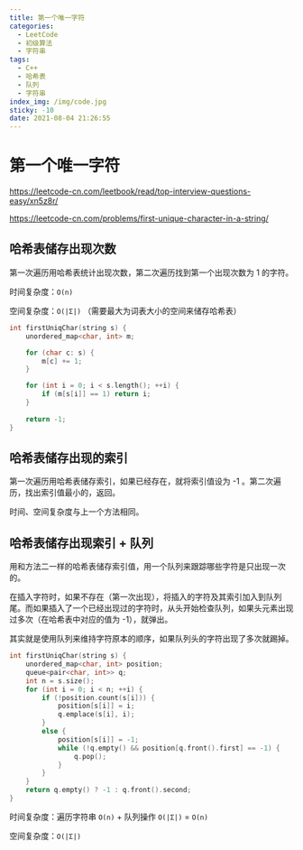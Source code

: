 ```yaml
---
title: 第一个唯一字符
categories:
  - LeetCode
  - 初级算法
  - 字符串
tags:
  - C++
  - 哈希表
  - 队列
  - 字符串
index_img: /img/code.jpg
sticky: -10
date: 2021-08-04 21:26:55
---
```


# 第一个唯一字符

https://leetcode-cn.com/leetbook/read/top-interview-questions-easy/xn5z8r/

https://leetcode-cn.com/problems/first-unique-character-in-a-string/

## 哈希表储存出现次数

第一次遍历用哈希表统计出现次数，第二次遍历找到第一个出现次数为 1 的字符。

时间复杂度：`O(n)`

空间复杂度：`O(|Σ|)` （需要最大为词表大小的空间来储存哈希表）

```c++
int firstUniqChar(string s) {
    unordered_map<char, int> m;

    for (char c: s) {
        m[c] += 1;
    }

    for (int i = 0; i < s.length(); ++i) {
        if (m[s[i]] == 1) return i;
    }
    
    return -1;
}
```

## 哈希表储存出现的索引

第一次遍历用哈希表储存索引，如果已经存在，就将索引值设为 -1 。第二次遍历，找出索引值最小的，返回。

时间、空间复杂度与上一个方法相同。

## 哈希表储存出现索引 + 队列

用和方法二一样的哈希表储存索引值，用一个队列来跟踪哪些字符是只出现一次的。

在插入字符时，如果不存在（第一次出现），将插入的字符及其索引加入到队列尾。而如果插入了一个已经出现过的字符时，从头开始检查队列，如果头元素出现过多次（在哈希表中对应的值为 -1），就弹出。

其实就是使用队列来维持字符原本的顺序，如果队列头的字符出现了多次就踢掉。

```c++
int firstUniqChar(string s) {
    unordered_map<char, int> position;
    queue<pair<char, int>> q;
    int n = s.size();
    for (int i = 0; i < n; ++i) {
        if (!position.count(s[i])) {
            position[s[i]] = i;
            q.emplace(s[i], i);
        }
        else {
            position[s[i]] = -1;
            while (!q.empty() && position[q.front().first] == -1) {
                q.pop();
            }
        }
    }
    return q.empty() ? -1 : q.front().second;
}
```

时间复杂度：遍历字符串 `O(n)` + 队列操作 `O(|Σ|)`  = `O(n)`

空间复杂度：`O(|Σ|)`

